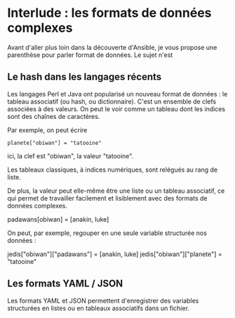
# Interlude  : les formats de données complexes 

Avant d'aller plus loin dans la découverte d'Ansible, je vous propose une parenthèse pour parler format de données. Le sujet n'est 

## Le hash dans les langages récents

Les langages Perl et Java ont popularisé un nouveau format de données : le tableau associatif (ou hash, ou dictionnaire). C'est un ensemble de clefs associées à des valeurs. On peut le voir comme un tableau dont les indices sont des chaînes de caractères.

Par exemple, on peut écrire

    planete["obiwan"] = "tatooine"

ici, la clef est "obiwan", la valeur "tatooine". 

Les tableaux classiques, à indices numériques, sont relégués au rang de liste.

De plus, la valeur peut elle-même être une liste ou un tableau associatif, ce qui permet de travailler facilement et lisiblement avec des formats de données complexes.

padawans[obiwan] = [anakin, luke]

On peut, par exemple, regouper en une seule variable structurée nos données :

jedis["obiwan"]["padawans"] = [anakin, luke]
jedis["obiwan"]["planete"] = "tatooine"


## Les formats YAML / JSON

Les formats YAML et JSON permettent d'enregistrer des variables structurées en listes ou en tableaux associatifs dans un fichier.



<!--stackedit_data:
eyJoaXN0b3J5IjpbLTExMTEwMTM0MjcsLTU5ODcxODAzNSwzND
gyNzg5MjMsLTIwNjI5MzI5Niw4NTU4Njc2NywxMDM2ODY5NTQ4
LDcxNzI2MTk4Ml19
-->